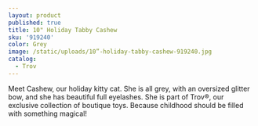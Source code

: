 ```yaml
---
layout: product
published: true
title: 10" Holiday Tabby Cashew
sku: '919240'
color: Grey
image: /static/uploads/10”-holiday-tabby-cashew-919240.jpg
catalog:
  - Trov
---
```

Meet Cashew, our holiday kitty cat. She is all grey, with an oversized glitter bow, and she has beautiful full eyelashes. She is part of Trov®, our exclusive collection of boutique toys. Because childhood should be filled with something magical!
